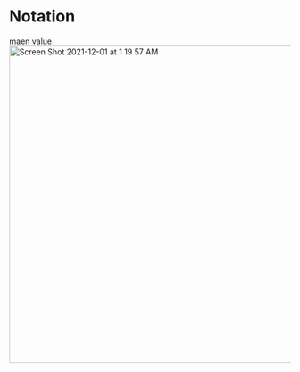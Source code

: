 # Notation

maen value 
<img width="569" alt="Screen Shot 2021-12-01 at 1 19 57 AM" src="https://user-images.githubusercontent.com/25523756/144207100-cd38959d-4e8c-4509-90b7-999b5746765f.png">
